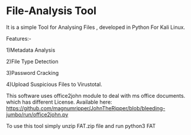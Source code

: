 # File-Analysis Tool

It is a simple Tool for Analysing  Files , developed in Python For Kali Linux.

Features:-

1)Metadata Analysis

2)File Type Detection

3)Password Cracking

4)Upload Suspicious Files to Virustotal.

This software uses office2john module to deal with ms office documents. which has different 
License. Available here: https://github.com/magnumripper/JohnTheRipper/blob/bleeding-jumbo/run/office2john.py

To use this tool simply unzip FAT.zip file and run python3 FAT
